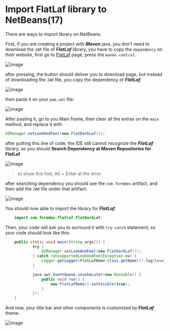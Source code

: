 # Import FlatLaf library to NetBeans(17)

There are ways to import library on NetBeans.

First, if you are creating a project with ***Maven*** java, you don't need to download the `JAR` file of ***FlatLaf*** library, you have to copy the `dependency` on their website, first go to [FlatLaf](https://www.formdev.com/flatlaf/) page, press the `maven central`.

![image](docs\FlatLafPage.png)

after pressing, the button should deliver you to download page, but instead of downloading the `JAR` file, you copy the dependency of ***FlatLaf***.

![image](docs\dependencyPage.png)

then paste it on your `pom.xml` file:

![image](docs\pomXml.png)

After pasting it, go to you Main frame, then clear all the extras on the `main` method, and replace it with 

```java
UIManager.setLookAndFeel(new FlatDarkLaf());
```

after putting this line of code, the IDE still cannot recognize the ***FlatLaf*** library, so you should **Search Dependency at Maven Repositories for FlatLaf**

![image](docs\searchDependency.png)

>to show this hint, Alt + Enter at the error

after searching dependency you should see the `com.formdev` artifact, and then add the `JAR` file under that artifact. 


![image](docs\artifact.png)

You should now able to import the library for ***FlatLaf***.
```java
    import com.formdev.flatlaf.FlatDarkLaf;
```

Then, your code will ask you to surround it with `try-catch` statement, so your code should look like this:

```java
    public static void main(String args[]) {
            try {
                UIManager.setLookAndFeel(new FlatDarkLaf());
            } catch (UnsupportedLookAndFeelException ex) {
                Logger.getLogger(FlatLafDemo.class.getName()).log(Level.SEVERE, null, ex);
            }

            java.awt.EventQueue.invokeLater(new Runnable() {
                public void run() {
                    new FlatLafDemo().setVisible(true);
                }
            });
    }
```

And now, your title bar and other components is customized by ***FlatLaf*** theme.

![image](docs\frame.png)